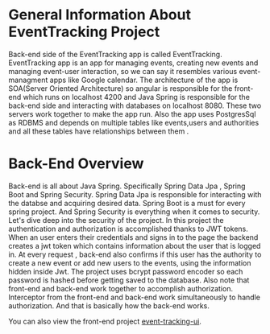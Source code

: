 # General Information About EventTracking Project  

Back-end side of the EventTracking app is called EventTracking. EventTracking app is an app for managing events, creating new events and managing event-user interaction,
so we can say it resembles various event-managment apps like Google calendar. The architecture of the app is SOA(Server Oriented Architecture) so  angular is responsible
for the front-end which runs on localhost 4200 and Java Spring is responsible for the back-end side and interacting with databases on localhost 8080. These two servers 
work together to make the app run. Also the app uses PostgresSql as RDBMS and depends on multiple tables like events,users and authorities and all these tables 
have relationships between them .
 
 # Back-End Overview

Back-end is all about Java Spring. Specifically Spring Data Jpa , Spring Boot and Spring Security. Spring Data Jpa is responsible for interacting with the databse and 
acquiring desired data. Spring Boot is a must for every spring project. And Spring Security is everything when it comes to security. Let's dive deep into the security 
of the project. In this project the authentication and authorization is accomplished thanks to JWT tokens. When an user enters their credentials and signs in to the page
the backend creates a jwt token which contains information about the user that is logged in. At every request , back-end also confirms if this user has 
the authority to create a new event or add new users to the events, using the information hidden inside Jwt. The project uses bcrypt password encoder  so each password 
is hashed before getting saved to the database. Also note that front-end and back-end work together to accomplish authorization. Interceptor from the front-end and 
back-end work simultaneously to handle authorization. And that is basically how the back-end works.


You can also view the front-end project [event-tracking-ui](https://github.com/cnbrkaydemir/event-tracking-ui).
